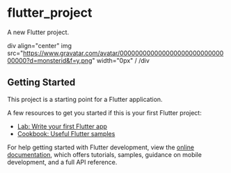 # flutter_project

A new Flutter project.

div align="center"
img src="https://www.gravatar.com/avatar/00000000000000000000000000000000?d=monsterid&f=y.png" width="0px" /
/div

## Getting Started

This project is a starting point for a Flutter application.

A few resources to get you started if this is your first Flutter project:

- [Lab: Write your first Flutter app](https://docs.flutter.dev/get-started/codelab)
- [Cookbook: Useful Flutter samples](https://docs.flutter.dev/cookbook)

For help getting started with Flutter development, view the
[online documentation](https://docs.flutter.dev/), which offers tutorials,
samples, guidance on mobile development, and a full API reference.
